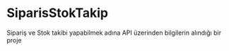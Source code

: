# SiparisStokTakip
 Sipariş ve Stok takibi yapabilmek adına API üzerinden bilgilerin alındığı bir proje
